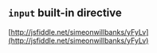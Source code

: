 ##  `input` built-in directive

[http://jsfiddle.net/simeonwillbanks/yFyLv](http://jsfiddle.net/simeonwillbanks/yFyLv)
